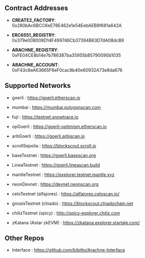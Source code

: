 ## Contract Addresses

- **CREATE2_FACTORY**: 0x280bAc6BCC6eE78E462e1e54EebAEB8f681a642A

- **ERC6551_REGISTRY**:
  0x379e008009D14F499746Cb37394B63D7dA08dcB9

- **ARACHNE_REGISTRY**: 0xFE04CE8b14e7b786387ba35955b85790090b1035

- **ARACHNE_ACCOUNT**: 0xF43c8eA63665F6eF0cac8b40e60932A73e8da676

## Supported Networks

- goerli : https://goerli.etherscan.io

- mumbai : https://mumbai.polygonscan.com

- fuji : https://testnet.snowtrace.io

- opGoerli : https://goerli-optimism.etherscan.io

- arbGoerli : https://goerli.arbiscan.io

- scrollSepolia : https://blockscout.scroll.io

- baseTestnet : https://goerli.basescan.org

- LineaTestnet : https://goerli.lineascan.build

- mantleTestnet : https://explorer.testnet.mantle.xyz

- neonDevnet : https://devnet.neonscan.org

- celoTestnet (alfajores) : https://alfajores.celoscan.io/

- gnosisTestnet (chiado) : https://blockscout.chiadochain.net

- chilizTestnet (spicy) : http://spicy-explorer.chiliz.com

- zKatana (Astar zkEVM) : https://zkatana.explorer.startale.com/

## Other Repos

- Interface : https://github.com/bibitto/Arachne-Interface
